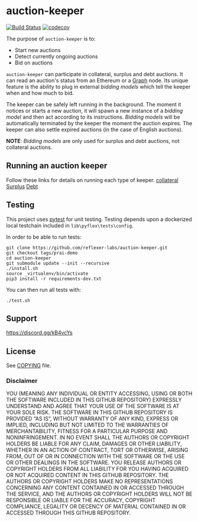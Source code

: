 # auction-keeper

[![Build Status](https://travis-ci.org/reflexer-labs/auction-keeper.svg?branch=master)](https://travis-ci.org/reflexer-labs/auction-keeper)
[![codecov](https://codecov.io/gh/reflexer-labs/auction-keeper/branch/master/graph/badge.svg)](https://codecov.io/gh/reflexer-labs/auction-keeper)

The purpose of `auction-keeper` is to:
 * Start new auctions
 * Detect currently ongoing auctions
 * Bid on auctions

`auction-keeper` can participate in collateral, surplus and debt auctions. It can read an auction's status from an Ethereum or a [Graph](https://thegraph.com/) node. Its unique feature is the ability to plug in external _bidding models_ which tell the keeper when and how much to bid.

The keeper can be safely left running in the background. The moment it notices or starts a new auction, it will spawn a new instance of a _bidding model_ and then act according to its instructions. _Bidding models_ will be automatically terminated by the keeper the moment the auction expires.  The keeper can also settle expired auctions (in the case of English auctions).

**NOTE**: _Bidding models_ are only used for surplus and debt auctions, not collateral auctions.

## Running an auction keeper
Follow these links for details on running each type of keeper.
[collateral](./Collateral.md)
[Surplus](./Surplus.md)
[Debt](./Debt.md)

## Testing

This project uses [pytest](https://docs.pytest.org/en/latest/) for unit testing. Testing depends upon a dockerized local testchain included in `lib\pyflex\tests\config`.

In order to be able to run tests:
```
git clone https://github.com/reflexer-labs/auction-keeper.git
git checkout tags/prai-demo
cd auction-keeper
git submodule update --init --recursive
./install.sh
source _virtualenv/bin/activate
pip3 install -r requirements-dev.txt
```

You can then run all tests with:
```
./test.sh
```

## Support

<https://discord.gg/kB4vcYs>

## License

See [COPYING](https://github.com/makerdao/auction-keeper/blob/master/COPYING) file.

### Disclaimer

YOU (MEANING ANY INDIVIDUAL OR ENTITY ACCESSING, USING OR BOTH THE SOFTWARE INCLUDED IN THIS GITHUB REPOSITORY) EXPRESSLY UNDERSTAND AND AGREE THAT YOUR USE OF THE SOFTWARE IS AT YOUR SOLE RISK.
THE SOFTWARE IN THIS GITHUB REPOSITORY IS PROVIDED “AS IS”, WITHOUT WARRANTY OF ANY KIND, EXPRESS OR IMPLIED, INCLUDING BUT NOT LIMITED TO THE WARRANTIES OF MERCHANTABILITY, FITNESS FOR A PARTICULAR PURPOSE AND NONINFRINGEMENT. IN NO EVENT SHALL THE AUTHORS OR COPYRIGHT HOLDERS BE LIABLE FOR ANY CLAIM, DAMAGES OR OTHER LIABILITY, WHETHER IN AN ACTION OF CONTRACT, TORT OR OTHERWISE, ARISING FROM, OUT OF OR IN CONNECTION WITH THE SOFTWARE OR THE USE OR OTHER DEALINGS IN THE SOFTWARE.
YOU RELEASE AUTHORS OR COPYRIGHT HOLDERS FROM ALL LIABILITY FOR YOU HAVING ACQUIRED OR NOT ACQUIRED CONTENT IN THIS GITHUB REPOSITORY. THE AUTHORS OR COPYRIGHT HOLDERS MAKE NO REPRESENTATIONS CONCERNING ANY CONTENT CONTAINED IN OR ACCESSED THROUGH THE SERVICE, AND THE AUTHORS OR COPYRIGHT HOLDERS WILL NOT BE RESPONSIBLE OR LIABLE FOR THE ACCURACY, COPYRIGHT COMPLIANCE, LEGALITY OR DECENCY OF MATERIAL CONTAINED IN OR ACCESSED THROUGH THIS GITHUB REPOSITORY.
